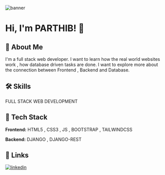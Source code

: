 ![banner](https://media.licdn.com/dms/image/D4D16AQG9p6Td2vkKBQ/profile-displaybackgroundimage-shrink_350_1400/0/1684558732693?e=1689811200&v=beta&t=BzBMimrc-zIBE6xepH4rbEiObqqpN-tEozwZQgcuaJw)


# Hi, I'm PARTHIB! 👋

## 🚀 About Me
I'm a full stack web developer. I want to learn how the real world websites work , how database driven tasks are done. I want to explore more about the connection between Frontend , Backend and Database.


## 🛠 Skills
FULL STACK WEB DEVELOPMENT


## 🔦 Tech Stack

**Frontend:** HTML5 , CSS3 , JS , BOOTSTRAP , TAILWINDCSS

**Backend:** DJANGO , DJANGO-REST



## 🎷 Links
[![linkedin](https://img.shields.io/badge/linkedin-0A66C2?style=for-the-badge&logo=linkedin&logoColor=white)](https://www.linkedin.com/in/parthib-kumar-deb-a438a6234/)
